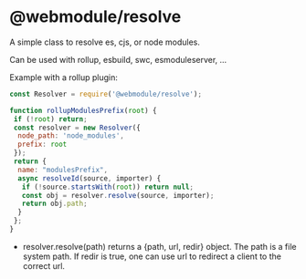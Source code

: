 @webmodule/resolve
==================

A simple class to resolve es, cjs, or node modules.

Can be used with rollup, esbuild, swc, esmoduleserver, ...

Example with a rollup plugin:

```js
const Resolver = require('@webmodule/resolve');

function rollupModulesPrefix(root) {
 if (!root) return;
 const resolver = new Resolver({
  node_path: 'node_modules',
  prefix: root
 });
 return {
  name: "modulesPrefix",
  async resolveId(source, importer) {
   if (!source.startsWith(root)) return null;
   const obj = resolver.resolve(source, importer);
   return obj.path;
  }
 };
}
```

* resolver.resolve(path)
  returns a {path, url, redir} object.
  The path is a file system path.
  If redir is true, one can use url to redirect a client to the correct url.
